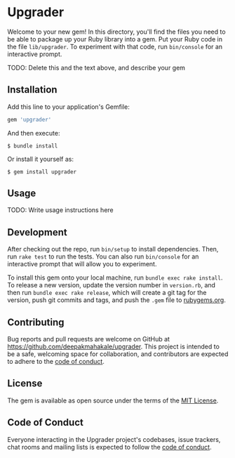 # Upgrader

Welcome to your new gem! In this directory, you'll find the files you need to be
able to package up your Ruby library into a gem. Put your Ruby code in the file `lib/upgrader`.
To experiment with that code, run `bin/console` for an interactive prompt.

TODO: Delete this and the text above, and describe your gem

## Installation

Add this line to your application's Gemfile:

```ruby
gem 'upgrader'
```

And then execute:

    $ bundle install

Or install it yourself as:

    $ gem install upgrader

## Usage

TODO: Write usage instructions here

## Development

After checking out the repo, run `bin/setup` to install dependencies.
Then, run `rake test` to run the tests. You can also run `bin/console` for an
interactive prompt that will allow you to experiment.

To install this gem onto your local machine, run `bundle exec rake install`.
To release a new version, update the version number in `version.rb`, and then
run `bundle exec rake release`, which will create a git tag for the version,
push git commits and tags, and push the `.gem` file to [rubygems.org](https://rubygems.org).

## Contributing

Bug reports and pull requests are welcome on GitHub at https://github.com/deepakmahakale/upgrader.
This project is intended to be a safe, welcoming space for collaboration, and
contributors are expected to adhere to the
[code of conduct](https://github.com/deepakmahakale/upgrader/blob/master/CODE_OF_CONDUCT.md).


## License

The gem is available as open source under the terms of the
[MIT License](https://opensource.org/licenses/MIT).

## Code of Conduct

Everyone interacting in the Upgrader project's codebases, issue trackers,
chat rooms and mailing lists is expected to follow the
[code of conduct](https://github.com/deepakmahakale/upgrader/blob/master/CODE_OF_CONDUCT.md).
